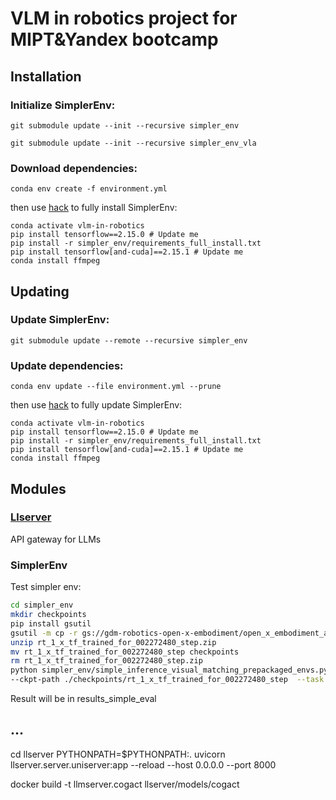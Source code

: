 # VLM in robotics project for MIPT&Yandex bootcamp

## Installation

### Initialize SimplerEnv:

```git submodule update --init --recursive simpler_env```

```git submodule update --init --recursive simpler_env_vla```

### Download dependencies:

```conda env create -f environment.yml```

then use [hack](https://github.com/simpler-env/SimplerEnv/issues/26) to fully install SimplerEnv:

```
conda activate vlm-in-robotics
pip install tensorflow==2.15.0 # Update me
pip install -r simpler_env/requirements_full_install.txt
pip install tensorflow[and-cuda]==2.15.1 # Update me
conda install ffmpeg
```

## Updating

### Update SimplerEnv:

```git submodule update --remote --recursive simpler_env```

### Update dependencies:

```conda env update --file environment.yml --prune```

then use [hack](https://github.com/simpler-env/SimplerEnv/issues/26) to fully update SimplerEnv:

```
conda activate vlm-in-robotics
pip install tensorflow==2.15.0 # Update me
pip install -r simpler_env/requirements_full_install.txt
pip install tensorflow[and-cuda]==2.15.1 # Update me
conda install ffmpeg
```

## Modules

### [Llserver](https://github.com/AmpiroMax/llserver)
API gateway for LLMs

### SimplerEnv

Test simpler env:

```bash
cd simpler_env
mkdir checkpoints
pip install gsutil
gsutil -m cp -r gs://gdm-robotics-open-x-embodiment/open_x_embodiment_and_rt_x_oss/rt_1_x_tf_trained_for_002272480_step.zip .
unzip rt_1_x_tf_trained_for_002272480_step.zip
mv rt_1_x_tf_trained_for_002272480_step checkpoints
rm rt_1_x_tf_trained_for_002272480_step.zip
python simpler_env/simple_inference_visual_matching_prepackaged_envs.py --policy rt1 \
--ckpt-path ./checkpoints/rt_1_x_tf_trained_for_002272480_step  --task widowx_stack_cube  --logging-root ./results_simple_eval/  --n-trajs 10
```

Result will be in results_simple_eval

## ...
cd llserver
PYTHONPATH=$PYTHONPATH:. uvicorn llserver.server.uniserver:app --reload --host 0.0.0.0 --port 8000

docker build -t llmserver.cogact llserver/models/cogact